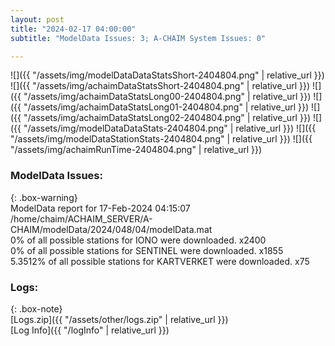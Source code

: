 ```yaml
---
layout: post
title: "2024-02-17 04:00:00"
subtitle: "ModelData Issues: 3; A-CHAIM System Issues: 0"

---
```


![]({{ "/assets/img/modelDataDataStatsShort-2404804.png" | relative_url }})
![]({{ "/assets/img/achaimDataStatsShort-2404804.png" | relative_url }})
![]({{ "/assets/img/achaimDataStatsLong00-2404804.png" | relative_url }})
![]({{ "/assets/img/achaimDataStatsLong01-2404804.png" | relative_url }})
![]({{ "/assets/img/achaimDataStatsLong02-2404804.png" | relative_url }})
![]({{ "/assets/img/modelDataDataStats-2404804.png" | relative_url }})
![]({{ "/assets/img/modelDataStationStats-2404804.png" | relative_url }})
![]({{ "/assets/img/achaimRunTime-2404804.png" | relative_url }})


### ModelData Issues:  
  
{: .box-warning}  
 ModelData report for 17-Feb-2024 04:15:07   
 /home/chaim/ACHAIM_SERVER/A-CHAIM/modelData/2024/048/04/modelData.mat   
 0% of all possible stations for IONO were downloaded. x2400   
 0% of all possible stations for SENTINEL were downloaded. x1855   
 5.3512% of all possible stations for KARTVERKET were downloaded. x75   
  


### Logs:  
  
{: .box-note}  
[Logs.zip]({{ "/assets/other/logs.zip" | relative_url }})  
[Log Info]({{ "/logInfo" | relative_url }})  
